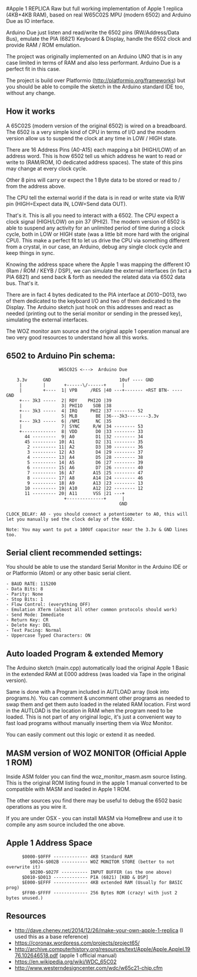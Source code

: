 #Apple 1 REPLICA
Raw but full working implementation of Apple 1 replica (4KB+4KB RAM), based on real W65C02S MPU (modern 6502) and Arduino Due as IO interface.

Arduino Due just listen and read/write the 6502 pins (RW/Address/Data Bus), emulate the PIA (6821) Keyboard & Display, handle the 6502 clock and provide RAM / ROM emulation.

The project was originally implemented on an Arduino UNO that is in any case limited in terms of RAM and also less performant. Arduino Due is a perfect fit in this case.

The project is build over Platformio (http://platformio.org/frameworks) but you should be able to compile the sketch in the Arduino standard IDE too, without any change.

## How it works
A 65C02S (modern version of the original 6502) is wired on a breadboard. The 6502 is a very simple kind of CPU in terms of I/O and the modern version allow us to suspend the clock at any time in LOW / HIGH state.

There are 16 Address Pins (A0-A15) each mapping a bit (HIGH/LOW) of an address word. This is how 6502 tell us which address he want to read or write to (RAM/ROM, IO dedicated address spaces). The state of this pins may change at every clock cycle.

Other 8 pins will carry or expect the 1 Byte data to be stored or read to / from the address above.

The CPU tell the external world if the data is in read or write state via R/W pin (HIGH=Expect data IN, LOW=Send data OUT).

That's it. This is all you need to interact with a 6502. The CPU expect a clock signal (HIGH/LOW) on pin 37 (PHI2). The modern version of 6502 is able to suspend any activity for an unlimited period of time during a clock cycle, both in LOW or HIGH state (was a little bit more hard with the original CPU). This make a perfect fit to let us drive the CPU via something different from a crystal, in our case, an Arduino, debug any single clock cycle and keep things in sync.

Knowing the address space where the Apple 1 was mapping the different IO  (Ram / ROM / KEYB / DSP), we can simulate the external interfaces (in fact a PIA 6821) and send back & forth as needed the related data via 6502 data bus. That's it.

There are in fact 4 bytes dedicated to the PIA interface at $D010-$D013, two of them dedicated to the keyboard I/O and two of them dedicated to the Display. The Arduino sketch just hook on this addresses and react as needed (printing out to the serial monitor or sending in the pressed key), simulating the external interfaces.

The WOZ monitor asm source and the original apple 1 operation manual are two very good resources to understand how all this works.

## 6502 to Arduino Pin schema:

                        W65C02S <--->  Arduino Due

        3.3v      GND                          10uf ---- GND
         |        |       +------\/------+      |
         |        +----  1| VPB     /RES |40 ---+------- +RST BTN- ---- GND
         +--- 3k3 -----  2| RDY    PHI2O |39
         |               3| PHI1O    SOB |38
         +--- 3k3 -----  4| IRQ     PHI2 |37 -------- 52
         |               5| MLB       BE |36---3k3--------3.3v
         +--- 3k3 -----  6| /NMI      NC |35
         |               7| SYNC     R/W |34 -------- 53
         +-------------  8| VDD       D0 |33 -------- 33
           44 ---------  9| A0        D1 |32 -------- 34
           45 --------- 10| A1        D2 |31 -------- 35
            2 --------- 11| A2        D3 |30 -------- 36
            3 --------- 12| A3        D4 |29 -------- 37
            4 --------- 13| A4        D5 |28 -------- 38
            5 --------- 14| A5        D6 |27 -------- 39
            6 --------- 15| A6        D7 |26 -------- 40
            7 --------- 16| A7       A15 |25 -------- 47
            8 --------- 17| A8       A14 |24 -------- 46
            9 --------- 18| A9       A13 |23 -------- 13
           10 --------- 19| A10      A12 |22 -------- 12
           11 --------- 20| A11      VSS |21 ---+
                          +--------------+      |
                                               GND

    CLOCK_DELAY: A0 - you should connect a potentiometer to A0, this will let you manually sed the clock delay of the 6502.

    Note: You may want to put a 100Uf capacitor near the 3.3v & GND lines too.


## Serial client recommended settings:
You should be able to use the standard Serial Monitor in the Arduino IDE or or Platformio (Atom) or any other basic serial client.

    - BAUD RATE: 115200
    - Data Bits: 8
    - Parity: None
    - Stop Bits: 1
    - Flow Control: (everything OFF)
    - Emulation XTerm (almost all other common protocols should work)
    - Send Mode: Immediate
    - Return Key: CR
    - Delete Key: DEL
    - Text Pacing: Normal
    - Uppercase Typed Characters: ON

## Auto loaded Program & extended Memory
The Arduino sketch (main.cpp) automatically load the original Apple 1 Basic in the extended RAM at E000 address (was loaded via Tape in the original version).

Same is done with a Program included in AUTLOAD array (look into programs.h).
You can comment & uncomment other programs as needed to swap them and get them auto loaded in the related RAM location.
First word in the AUTLOAD is the location in RAM when the program need to be loaded. This is not part of any original logic, it's just a convenient way to fast load programs without manually inserting them via Woz Monitor.

You can easily comment out this logic or extend it as needed.

## MASM version of WOZ MONITOR (Official Apple 1 ROM)
Inside ASM folder you can find the woz_monitor_masm.asm source listing. This is the original ROM listing found in the apple 1 manual converted to be compatible with MASM and loaded in Apple 1 ROM.

The other sources you find there may be useful to debug the 6502 basic operations as you wire it.

If you are under OSX - you can install MASM via HomeBrew and use it to compile any asm source included the one above.

## Apple 1 Address Space
          $0000-$0FFF ------------- 4KB Standard RAM
             $0024-$002B ---------- WOZ MONITOR STORE (better to not overwrite it)
             $0200-$027F ---------- INPUT BUFFER (as the one above)
          $D010-$D013 ------------- PIA (6821) [KBD & DSP]
          $E000-$EFFF ------------- 4KB extended RAM (Usually for BASIC prog)
          $FF00-$FFFF ------------- 256 Bytes ROM (crazy! with just 2 bytes unused.)

## Resources
- http://dave.cheney.net/2014/12/26/make-your-own-apple-1-replica (I used this as a base reference)
- https://coronax.wordpress.com/projects/project65/
- http://archive.computerhistory.org/resources/text/Apple/Apple.AppleI.1976.102646518.pdf (apple 1 official manual)
- https://en.wikipedia.org/wiki/WDC_65C02
- http://www.westerndesigncenter.com/wdc/w65c21-chip.cfm
